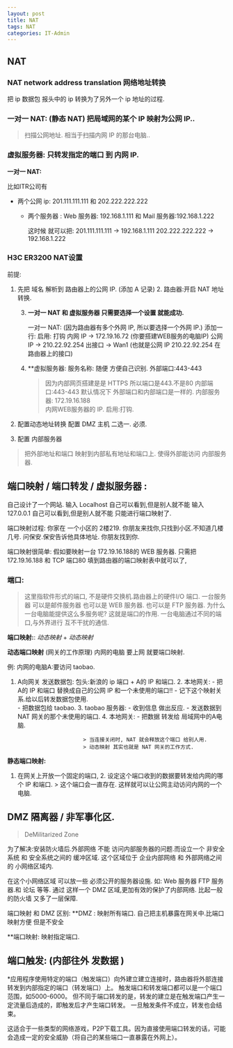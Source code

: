 ```yaml
---
layout: post
title: NAT
tags: NAT
categories: IT-Admin
---
```



## NAT


### NAT network address translation  网络地址转换

把 ip 数据包 报头中的 ip 转换为了另外一个 ip 地址的过程.


### 一对一 NAT: (静态 NAT)   **把局域网的某个 IP 映射为公网 IP..** 
> 扫描公网地址. 相当于扫描内网 IP 的那台电脑..

### 虚拟服务器:   **只转发指定的端口 到 内网 IP.**



**一对一 NAT:** 

比如ITR公司有 
- 两个公网 ip:   201.111.111.111          和 202.222.222.222
	- 两个服务器  :  Web 服务器: 192.168.1.111 和  Mail 服务器:192.168.1.222

		这时候 就可以把:
		201.111.111.111 → 192.168.1.111
		202.222.222.222 → 192.168.1.222



### **H3C ER3200  NAT设置**

前提:
1. 先把 域名 解析到 路由器上的公网 IP. (添加 A 记录)
	2. 路由器:开启 NAT 地址转换. 

	3. **一对一 NAT  和 虚拟服务器 只需要选择一个设置 就能成功.**

		 一对一 NAT:  (因为路由器有多个外网 IP, 所以要选择一个外网 IP.)
		添加一行: 
		启用: 打钩
		内网 IP → 172.19.16.72  (你要搭建WEB服务的电脑IP)
		公网 IP → 210.22.92.254
		出接口  → Wan1 (也就是公网 IP 210.22.92.254 在路由器上的接口)

	4. **虚拟服务器:
		服务名称: 随便 方便自己识别.
		外部端口:443-443 
		> 因为内部网页搭建是是 HTTPS 所以端口是443.不是80
		内部端口:443-443
		> 默认情况下 外部端口和内部端口是一样的.
		内部服务器: 172.19.16.188  
		> 内网WEB服务器的 IP.
		启用:打钩.









1.  配置动态地址转换 配置 DMZ 主机
二选一. 必须.

2. 配置 内部服务器
> 把外部地址和端口 映射到内部私有地址和端口上.
> 使得外部能访问 内部服务器.




## 端口映射 / 端口转发 / 虚拟服务器 :

自己设计了一个网站.
输入 Localhost 自己可以看到,但是别人就不能
输入 127.0.0.1 自己可以看到,但是别人就不能
只能进行端口映射了.

端口映射过程:
你家在 一个小区的 2楼219.
你朋友来找你,只找到小区.不知道几楼几号.
问保安.保安告诉他具体地址.
你朋友找到你.

端口映射很简单:
假如要映射一台  172.19.16.188的 WEB 服务器.
只需把 172.19.16.188 和 TCP 端口80 填到路由器的端口映射表中就可以了,


### 端口: 
> 这里指软件形式的端口, 不是硬件交换机.路由器上的硬件I/O 端口.
一台服务器
可以是邮件服务器 也可以是 WEB 服务器. 也可以是 FTP 服务器.
为什么一台电脑能提供这么多服务呢? 这就是端口的作用.
一台电脑通过不同的端口,与外界进行 互不干扰的通信.


**端口映射:**:  *动态映射* + *动态映射*

**动态端口映射** (网关的工作原理)
内网的电脑 要上网 就要端口映射.

例:
内网的电脑A:要访问 taobao.
1. A向网关 发送数据包: 
	包头:新浪的 ip 端口  + A的 IP 和端口.
	2. 本地网关: 
		- 把 A的 IP 和端口  替换成自己的公网 IP 和一个未使用的端口!! 
			- 记下这个映射关系.给以后转发数据包使用.  
				- 把数据包给 taobao.
					3. taobao 服务器: 
						- 收到信息 做出反应. 
						- 发送数据到 NAT 网关的那个未使用的端口.
					4. 本地网关:
						- 把数据 转发给 局域网中的A电脑. 

							> 当连接关闭时, NAT 就会释放这个端口 给别人用.
							> 动态映射 其实也就是 NAT 网关的工作方式.

**静态端口映射:**

1. 在网关上开放一个固定的端口,
	2. 设定这个端口收到的数据要转发给内网的哪个 IP 和端口.
		> 这个端口会一直存在. 这样就可以让公网主动访问内网的一个电脑.


## DMZ    隔离器 / 非军事化区.
> DeMilitarized Zone  

为了解决:安装防火墙后.外部网络 不能 访问内部服务器的问题.而设立一个
非安全系统  和 安全系统之间的  缓冲区域.
这个区域位于 企业内部网络 和 外部网络之间的 小网络区域内.

在这个小网络区域 可以放一些 必须公开的服务器设施. 
如: Web 服务器 FTP 服务器.和 论坛 等等.
通过 这样一个 DMZ 区域,更加有效的保护了内部网络. 比起一般的防火墙 又多了一层保障.



端口映射 和 DMZ 区别:
**DMZ :     映射所有端口. 
自己把主机暴露在网关中.比端口映射方便 但是不安全

**端口映射:  映射指定端口.




## 端口触发: (内部往外 发数据 )

*应用程序使用特定的端口（触发端口）向外建立建立连接时，路由器将外部连接转发到内部指定的端口（转发端口）上。
触发端口和转发端口都可以是一个端口范围，如5000-6000。
但不同于端口转发的是，转发的建立是在触发端口产生一定流量后造成的，即触发后才产生端口转发。
一旦触发条件不成立，转发也会结束。

这适合于一些类型的网络游戏，P2P下载工具。因为直接使用端口转发的话，可能会造成一定的安全威胁（将自己的某些端口一直暴露在外网上）。




